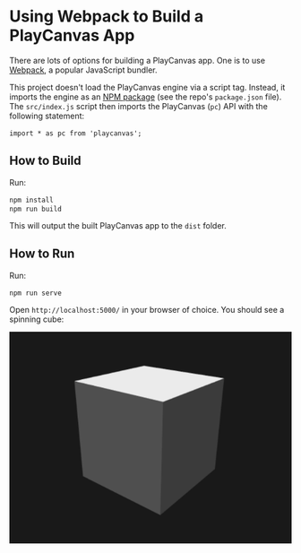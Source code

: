 # Using Webpack to Build a PlayCanvas App

There are lots of options for building a PlayCanvas app. One is to use [Webpack](https://webpack.js.org/), a popular JavaScript bundler.

This project doesn't load the PlayCanvas engine via a script tag. Instead, it imports the engine as an [NPM package](https://www.npmjs.com/package/playcanvas) (see the repo's `package.json` file). The `src/index.js` script then imports the PlayCanvas (`pc`) API with the following statement:

```
import * as pc from 'playcanvas';
```

## How to Build

Run:

```
npm install
npm run build
```

This will output the built PlayCanvas app to the `dist` folder.

## How to Run

Run:

```
npm run serve
```

Open `http://localhost:5000/` in your browser of choice. You should see a spinning cube:

![](images/box.gif)

